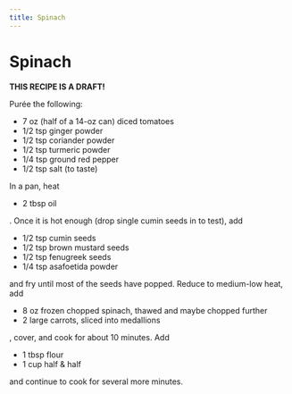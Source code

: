 ```yaml
---
title: Spinach
---
```


# Spinach

**THIS RECIPE IS A DRAFT!**

Purée the following:

*   7 oz (half of a 14-oz can) diced tomatoes
*   1/2 tsp ginger powder
*   1/2 tsp coriander powder
*   1/2 tsp turmeric powder
*   1/4 tsp ground red pepper
*   1/2 tsp salt (to taste)

In a pan, heat

*   2 tbsp oil

. Once it is hot enough (drop single cumin seeds in to test), add

*   1/2 tsp cumin seeds
*   1/2 tsp brown mustard seeds
*   1/2 tsp fenugreek seeds
*   1/4 tsp asafoetida powder

and fry until most of the seeds have popped. Reduce to medium-low heat, add

*   8 oz frozen chopped spinach, thawed and maybe chopped further
*   2 large carrots, sliced into medallions

, cover, and cook for about 10 minutes. Add

*   1 tbsp flour
*   1 cup half & half

and continue to cook for several more minutes.
